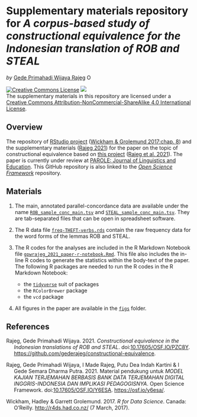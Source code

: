 Supplementary materials repository for *A corpus-based study of
constructional equivalence for the Indonesian translation of ROB and
STEAL*
================
*by* [Gede Primahadi Wijaya
Rajeg](https://udayananetworking.unud.ac.id/lecturer/880-gede-primahadi-wijaya-rajeg)
<a itemprop="sameAs" content="https://orcid.org/0000-0002-2047-8621" href="https://orcid.org/0000-0002-2047-8621" target="orcid.widget" rel="noopener noreferrer" style="vertical-align:top;"><img src="https://orcid.org/sites/default/files/images/orcid_16x16.png" style="width:1em;margin-right:.5em;" alt="ORCID iD icon"></a>

<!-- README.md is generated from README.Rmd. Please edit that file -->
<!-- badges: start -->

<a rel="license" href="http://creativecommons.org/licenses/by-nc-sa/4.0/"><img alt="Creative Commons License" style="border-width:0" src="https://i.creativecommons.org/l/by-nc-sa/4.0/88x31.png" /></a>
[![](https://img.shields.io/badge/doi-10.17605/OSF.IO/PZC8Y-lightblue.svg)](https://doi.org/10.17605/OSF.IO/PZC8Y)
<br />The supplementary materials in this repository are licensed under
a
<a rel="license" href="http://creativecommons.org/licenses/by-nc-sa/4.0/">Creative
Commons Attribution-NonCommercial-ShareAlike 4.0 International
License</a>. <!-- badges: end -->

## Overview

The repository of [RStudio
project](https://r4ds.had.co.nz/workflow-projects.html) ([Wickham &
Grolemund 2017:chap. 8](#ref-wickham_r_2017)) and the supplementary
materials ([Rajeg 2021](#ref-Rajeg_Constructional_equivalence_in_2021))
for the paper on the topic of constructional equivalence based on [this
project](https://udayananetworking.unud.ac.id/lecturer/research/880-gede-primahadi-wijaya-rajeg/a-model-for-translation-study-based-on-english-indonesian-translation-database-and-its-pedagogical-implication-1179)
([Rajeg et al. 2021](#ref-rajeg_material_2021)). The paper is currently
under review at [PAROLE: Journal of Linguistics and
Education](https://ejournal.undip.ac.id/index.php/parole). This GitHub
repository is also linked to the [*Open Science
Framework*](https://osf.io/pzc8y/) repository.

## Materials

1.  The main, annotated parallel-concordance data are available under
    the name
    [`ROB_sample_conc_main.tsv`](https://github.com/gederajeg/constructional-equivalence/blob/main/ROB_sample_conc_main.tsv)
    and
    [`STEAL_sample_conc_main.tsv`](https://github.com/gederajeg/constructional-equivalence/blob/main/STEAL_sample_conc_main.tsv).
    They are tab-separated files that can be open in spreadsheet
    software.

2.  The R data file
    [`freq-THEFT-verbs.rds`](https://github.com/gederajeg/constructional-equivalence/blob/main/freq-THEFT-verbs.rds)
    contain the raw frequency data for the word forms of the lemmas ROB
    and STEAL.

3.  The R codes for the analyses are included in the R Markdown Notebook
    file
    [`gpwrajeg_2021_paper-r-notebook.Rmd`](https://github.com/gederajeg/constructional-equivalence/blob/main/gpwrajeg_2021_paper-r-notebook.Rmd).
    This file also includes the in-line R codes to generate the
    statistics within the body-text of the paper. The following R
    packages are needed to run the R codes in the R Markdown Notebook:

    -   the [`tidyverse`](https://www.tidyverse.org) suit of packages
    -   the `RColorBrewer` package
    -   the `vcd` package

4.  All figures in the paper are available in the
    [`figs`](https://github.com/gederajeg/constructional-equivalence/tree/main/figs)
    folder.

## References

<div id="refs" class="references csl-bib-body hanging-indent">

<div id="ref-Rajeg_Constructional_equivalence_in_2021"
class="csl-entry">

Rajeg, Gede Primahadi Wijaya. 2021. *<span class="nocase">Constructional
equivalence in the Indonesian translations of ROB and STEAL</span>*.
doi:[10.17605/OSF.IO/PZC8Y](https://doi.org/10.17605/OSF.IO/PZC8Y).
<https://github.com/gederajeg/constructional-equivalence>.

</div>

<div id="ref-rajeg_material_2021" class="csl-entry">

Rajeg, Gede Primahadi Wijaya, I Made Rajeg, Putu Dea Indah Kartini & I
Gede Semara Dharma Putra. 2021. Material pendukung untuk *MODEL KAJIAN
TERJEMAHAN BERBASIS BANK DATA TERJEMAHAN DIGITAL INGGRIS-INDONESIA DAN
IMPLIKASI PEDAGOGISNYA*. Open Science Framework.
doi:[10.17605/OSF.IO/Y6ESA](https://doi.org/10.17605/OSF.IO/Y6ESA).
<https://osf.io/y6esa/>.

</div>

<div id="ref-wickham_r_2017" class="csl-entry">

Wickham, Hadley & Garrett Grolemund. 2017. *R for Data Science*. Canada:
O’Reilly. <http://r4ds.had.co.nz/> (7 March, 2017).

</div>

</div>
